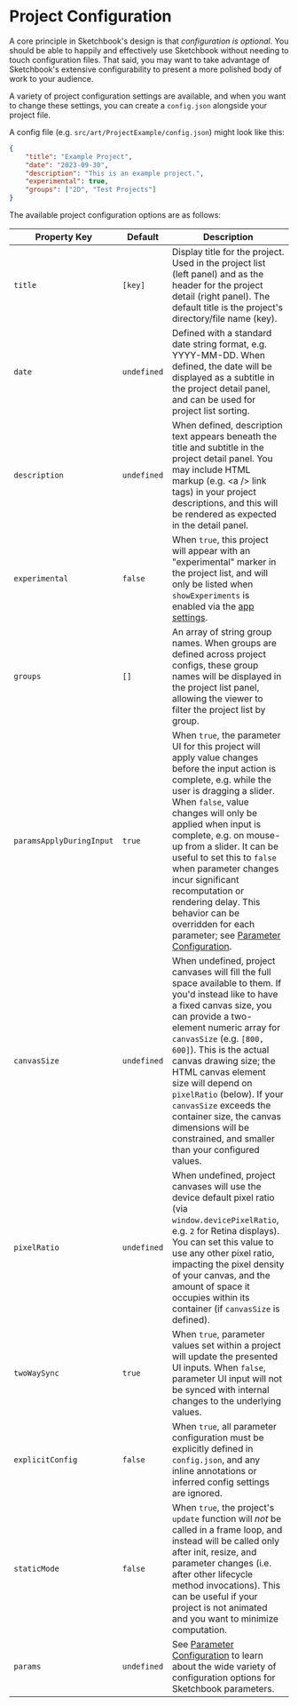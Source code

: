 # Project Configuration

A core principle in Sketchbook's design is that _configuration is optional_. You should be able to happily and effectively use Sketchbook without needing to touch configuration files. That said, you may want to take advantage of Sketchbook's extensive configurability to present a more polished body of work to your audience.

A variety of project configuration settings are available, and when you want to change these settings, you can create a `config.json` alongside your project file.

A config file (e.g. `src/art/ProjectExample/config.json`) might look like this:

```json
{
    "title": "Example Project",
    "date": "2023-09-30",
    "description": "This is an example project.",
    "experimental": true,
    "groups": ["2D", "Test Projects"]
}
```

The available project configuration options are as follows:

<!-- prettier-ignore -->
| Property Key | Default | Description |
| - | - | - |
| `title` | `[key]` | Display title for the project. Used in the project list (left panel) and as the header for the project detail (right panel). The default title is the project's directory/file name (key). |
| `date` | `undefined` | Defined with a standard date string format, e.g. YYYY-MM-DD. When defined, the date will be displayed as a subtitle in the project detail panel, and can be used for project list sorting. |
| `description` | `undefined` | When defined, description text appears beneath the title and subtitle in the project detail panel. You may include HTML markup (e.g. \<a /\> link tags) in your project descriptions, and this will be rendered as expected in the detail panel. |
| `experimental` | `false` | When `true`, this project will appear with an "experimental" marker in the project list, and will only be listed when `showExperiments` is enabled via the [app settings](settings.md). |
| `groups` | `[]` | An array of string group names. When groups are defined across project configs, these group names will be displayed in the project list panel, allowing the viewer to filter the project list by group. |
| `paramsApplyDuringInput` | `true` | When `true`, the parameter UI for this project will apply value changes before the input action is complete, e.g. while the user is dragging a slider. When `false`, value changes will only be applied when input is complete, e.g. on mouse-up from a slider. It can be useful to set this to `false` when parameter changes incur significant recomputation or rendering delay. This behavior can be overridden for each parameter; see [Parameter Configuration](param-config.md). |
| `canvasSize` | `undefined` | When undefined, project canvases will fill the full space available to them. If you'd instead like to have a fixed canvas size, you can provide a two-element numeric array for `canvasSize` (e.g. `[800, 600]`). This is the actual canvas drawing size; the HTML canvas element size will depend on `pixelRatio` (below). If your `canvasSize` exceeds the container size, the canvas dimensions will be constrained, and smaller than your configured values. |
| `pixelRatio` | `undefined` | When undefined, project canvases will use the device default pixel ratio (via `window.devicePixelRatio`, e.g. `2` for Retina displays). You can set this value to use any other pixel ratio, impacting the pixel density of your canvas, and the amount of space it occupies within its container (if `canvasSize` is defined). |
| `twoWaySync` | `true` | When `true`, parameter values set within a project will update the presented UI inputs. When `false`, parameter UI input will not be synced with internal changes to the underlying values. |
| `explicitConfig` | `false` | When `true`, all parameter configuration must be explicitly defined in `config.json`, and any inline annotations or inferred config settings are ignored. |
| `staticMode` | `false` | When `true`, the project's `update` function will _not_ be called in a frame loop, and instead will be called only after init, resize, and parameter changes (i.e. after other lifecycle method invocations). This can be useful if your project is not animated and you want to minimize computation. |
| `params` | `undefined` | See [Parameter Configuration](param-config.md) to learn about the wide variety of configuration options for Sketchbook parameters.
